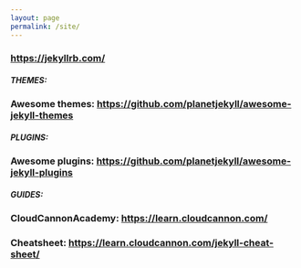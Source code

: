 ```yaml
---
layout: page
permalink: /site/
---
```

### https://jekyllrb.com/

##### THEMES:
### Awesome themes: https://github.com/planetjekyll/awesome-jekyll-themes

##### PLUGINS:
### Awesome plugins: https://github.com/planetjekyll/awesome-jekyll-plugins

##### GUIDES:
### CloudCannonAcademy: https://learn.cloudcannon.com/
### Cheatsheet: https://learn.cloudcannon.com/jekyll-cheat-sheet/
